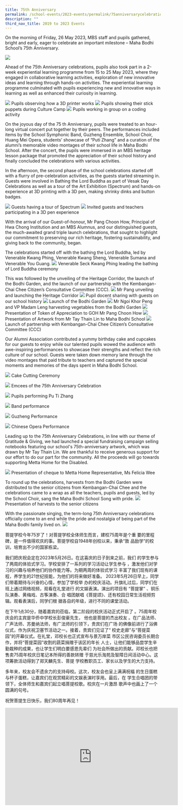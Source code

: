 ```yaml
---
title: 75th Anniversary
permalink: /school-events/2023-events/permalink/75anniversarycelebration/
description: ""
third_nav_title: 2019 to 2023 Events
---
```

On the morning of Friday, 26 May 2023, MBS staff and pupils gathered, bright and early, eager to celebrate an important milestone – Maha Bodhi School’s 75th Anniversary.

![](/images/maha-bodhi-ws-b_61187653.png)

Ahead of the 75th Anniversary celebrations, pupils also took part in a 2-week experiential learning programme from 15 to 25 May 2023, where they engaged in collaborative learning activities, exploration of new innovative ideas and learning through hands-on activities. The experiential learning programme culminated with pupils experiencing new and innovative ways in learning as well as enhanced their curiosity in learning.

![](/images/75th%20anniversary/anniversary%20makerspace.jpg)
Pupils observing how a 3D printer works
![](/images/75th%20anniversary/img_1109%20(1).jpg)
Pupils showing their stick puppets during Culture Camp
![](/images/75th%20anniversary/anniveersary%20makerspace%202.jpg)
Pupils working in group on a coding activity

On the joyous day of the 75 th Anniversary, pupils were treated to an hour-long virtual concert put together by their peers. The performances included items by the School Symphonic Band, Guzheng Ensemble, School Choir, Huang Mei Opera, students’ showcase of “Puti Zhang” and a curation of the alumni’s memorable video montages of their school life in Maha Bodhi School. After the concert, the pupils were immersed in an MBS heritage lesson package that promoted the appreciation of their school history and
finally concluded the celebrations with various activities.

In the afternoon, the second phase of the school celebrations started off with a flurry of
pre-celebration activities, as the guests started streaming in. Guests were involved in
Bathing the Lord Buddha as part of Vesak Day Celebrations as well as a tour of the Art
Exhibition (Spectrum) and hands-on experience at 3D printing with a 3D pen, making
shrinky dinks and button badges.

![](/images/75th%20anniversary/spectrum%20w%20guests.jpg)
Guests having a tour of Spectrum
![](/images/75th%20anniversary/makerspace.jpeg)
Invited guests and teachers participating in a 3D pen experience 

With the arrival of our Guest-of-honour, Mr Pang Choon How, Principal of Hwa Chong
Institution and an MBS Alumnus, and our distinguished guests, the much-awaited grand
triple launch celebrations, that sought to highlight our commitment to preserving our rich
heritage, fostering sustainability, and giving back to the community, began.&nbsp;

The celebrations started off with the bathing the Lord Buddha, led by Venerable Kwang
Phing, Venerable Kwang Sheng, Venerable Sumana and Venerable You Guang. 
![](/images/75th%20anniversary/bathing%20of%20lord%20buddha.jpg)
Venerable Seck Kwang Phing leading the bathing of Lord Buddha ceremony

This
was followed by the unveiling of the Heritage Corridor, the launch of the Bodhi Garden,
and the launch of our partnership with the Kembangan-Chai Chee Citizen’s Consultative
Committee (CCC).
![](/images/75th%20anniversary/school%20bell.jpg)
Mr Pang unveiling and launching the Heritage Corridor
![](/images/75th%20anniversary/heritage%20corridor.jpg)
Pupil docent sharing with guests on our school history
![](/images/75th%20anniversary/bodhi%20garden%20opening.jpg)
Launch of the Bodhi Garden
![](/images/75th%20anniversary/bodhi%20garden.jpg)
Mr Ngoi Khor Peng and VP Madam Leng harvesting vegetables from the Bodhi Garden
![](/images/75th%20anniversary/mr%20pang%20choon%20how.jpg)
Presentation of Token of Appreciation to GOH Mr Pang Choon How
![](/images/75th%20anniversary/mr%20tay%20thain%20lin.jpg)
Presentation of Artwork from Mr Tay Thain Lin to Maha Bodhi School
![](/images/75th%20anniversary/kcccc%20.jpg)
Launch of partnership with Kembangan-Chai Chee Citizen’s Consultative
Committee (CCC) 


Our Alumni Association contributed a yummy birthday cake and cupcakes for our guests
to enjoy while our talented pupils wowed the audience with awe-inspiring performances
to showcase their strengths and reflect the rich culture of our school. Guests were taken
down memory lane through the video montages that paid tribute to teachers and
captured the special moments and memories of the days spent in Maha Bodhi School.

![](/images/75th%20anniversary/cake%20cutting%20new.jpg)
Cake Cutting Ceremony

![](/images/75th%20anniversary/emcees.jpg)
Emcees of the 75th Anniversary Celebration

![](/images/75th%20anniversary/pu%20ti%20zhang.jpg)
Pupils performing Pu Ti Zhang 

![](/images/75th%20anniversary/band%20perform.jpg)
Band performance 

![](/images/75th%20anniversary/guzheng.jpg)
Guzheng Performance

![](/images/75th%20anniversary/opera%20.jpg)
Chinese Opera Performance

Leading up to the 75th Anniversary Celebrations, in line with our theme of Gratitude &amp;
Giving, we had launched a special fundraising campaign selling notebooks featuring our
school's 75th-anniversary artwork, which was drawn by Mr Tay Thain Lin. We are
thankful to receive generous support for our effort to do our part for the community. All
the proceeds will go towards supporting Metta Home for the Disabled. 

![](/images/75th%20anniversary/metta%20home.jpg)
Presentation of cheque to Metta Home Representative, Ms Felicia Wee

To round up the
celebrations, harvests from the Bodhi Garden were distributed to the senior citizens
from Kembangan-Chai Chee and the celebrations came to a wrap as all the teachers,
pupils and guests, led by the School Choir, sang the Maha Bodhi School Song with
pride. 
![](/images/75th%20anniversary/presentation%20of%20vege.jpg)
Presentation of harvests to the senior citizens

With the passionate singing, the term-long 75th Anniversary celebrations officially
come to an end while the pride and nostalgia of being part of the Maha Bodhi family
lived on.
![](/images/75th%20anniversary/choir%20%20.jpg)

菩提学校今年75岁了！对菩提学校全体师生而言，建校75周年是个重
要的里程碑，是一件值得欢庆的事。菩提学校自1948年创校以来，秉承“敦
品励学”的校训，培育出不少的国家栋梁。

我们把庆祝会定在2023年5月26日。在这喜庆的日子到来之前，我们
的学生参与了两周的体验式学习。学校安排了一系列的学习活动让学生参与
，激发他们对学习的兴趣与培养他们的协作能力等。为期两周的体验式学习
丰富了我们现有的课程，养学生的21世纪技能，为他们的将来做好准备。
2023年5月26日早上，同学们带着期待与兴奋的心情，参加了学校举
办的校庆活动。升旗礼过后，同学们在班上通过网络视频，观看在礼堂进行
的文娱表演。演出的项目有 “菩提掌” 、铜乐队演奏、黄梅戏、古筝演奏、合
唱团献唱《菩提颂》、还有校园日常生活视频剪辑。观看表演后，同学们根
据各自的年级，进行不同的课堂活动。

在下午1点30分，随着嘉宾的莅临，第二阶段的校庆活动正式开启了
。75周年校庆会的主宾是华侨中学校长彭俊豪先生， 他也是菩提的杰出校友
。在广品法师、广声法师、苏曼纳法师，有广法师的引领下，贵宾们在广场
的佛像前进行了浴佛仪式，作为庆祝卫塞节活动之一。接着，贵宾们见证了“
校史走廊”与“菩提菜园”的开幕仪式。在礼堂，邓校长也正式宣布与景万岸菜
市区公民咨询委员长期合作，并将“菩提菜园”收割的蔬菜捐赠于该区的年长
人士，让他们能够品尝学生辛勤栽种的成果，也让学生们明白要感恩先辈们
为社会所做出的贡献。邓校长也把售卖75周年校庆日笔记本所得的善款转赠
于慈光乐淘苑及智障日间活动中心。这项筹款活动得到了郑天麟先生、菩提
学校教职员工、家长以及学生的大力支持。

多年来，校友会不遗余力的支持母校。这次，校友会也呈上满满祝福
的生日蛋糕与杯子蛋糕，让嘉宾们在观赏精彩的文娱表演时享用。最后，在
学生合唱团的带领下，全体师生和嘉宾们起立唱菩提校歌。校庆在一片激昂
歌声中也画上了一个圆满的句号。

祝贺菩提生日快乐，我们80周年再见！

<iframe allowfullscreen="" allow="accelerometer; autoplay; clipboard-write; encrypted-media; gyroscope; picture-in-picture; web-share" frameborder="0" title="YouTube video player" src="https://www.youtube.com/embed/CEyZqgmt94k" height="315" width="560"></iframe>